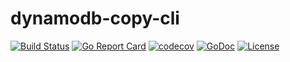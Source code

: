 # dynamodb-copy-cli
[![Build Status](https://travis-ci.org/uniplaces/dynamodb-copy-cli.svg?branch=master)](https://travis-ci.org/uniplaces/dynamodb-copy-cli)
[![Go Report Card](https://goreportcard.com/badge/github.com/uniplaces/dynamodb-copy-cli)](https://goreportcard.com/report/github.com/uniplaces/dynamodb-copy-cli)
[![codecov](https://codecov.io/gh/uniplaces/dynamodb-copy-cli/branch/master/graph/badge.svg)](https://codecov.io/gh/uniplaces/dynamodb-copy-cli)
[![GoDoc](https://godoc.org/github.com/uniplaces/dynamodb-copy-cli?status.svg)](https://godoc.org/github.com/uniplaces/dynamodb-copy-cli)
[![License](http://img.shields.io/:license-apache-blue.svg)](http://www.apache.org/licenses/LICENSE-2.0.html)
